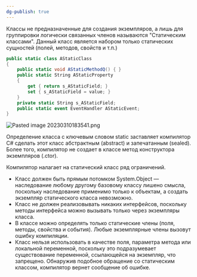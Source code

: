```yaml
---
dg-publish: true
---
```


Классы не предназначенные для создания экземпляров, а лишь для группировки логически связанных членов называются "Статическим классами". Данный класс является набором  только статических сущностей (полей, методов, свойств и т.п.)

```csharp
public static class AStaticClass
{
	public static void AStaticMethodQ() { }
	public static String AStaticProperty
	{
		get { return s_AStaticField; }
		set { s_AStaticField = value; }
	}
	private static String s_AStaticField;
	public static event EventHandler AStaticEvent;
}
```


![Pasted image 20230310183541.png](/img/user/Files/Image/Pasted%20image%2020230310183541.png)

Определение класса с ключевым словом static заставляет компилятор C# сделать этот класс абстрактным (abstract) и запечатанным (sealed). Более того, компилятор не создает в классе метод конструктора экземпляров (.ctor).

Компилятор налагает на статический класс ряд ограничений. 
- Класс должен быть прямым потомком System.Object — наследование любому другому базовому классу лишено смысла, поскольку наследование применимо только к объектам, а создать экземпляр статического класса невозможно.
- Класс не должен реализовывать никаких интерфейсов, поскольку методы интерфейса можно вызывать только через экземпляры класса. 
- В классе можно определять только статические члены (поля, методы, свойства и события). Любые экземплярные члены вызовут ошибку компиляции. 
- Класс нельзя использовать в качестве поля, параметра метода или локальной переменной, поскольку это подразумевает существование переменной, ссылающейся на экземпляр, что запрещено. Обнаружив подобное обращение со статическим классом, компилятор вернет сообщение об ошибке.